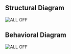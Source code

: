 ## Structural Diagram
  
  ![ALL OFF](https://user-images.githubusercontent.com/89698000/133659645-5f78fe6f-fd43-4f8b-a4ba-f7e36bccd63d.jpg)

## Behavioral Diagram
 
 ![ALL OFF](https://user-images.githubusercontent.com/102732132/164064021-35afd688-77eb-4f4b-8ca6-0d575123b5ad.png)


 